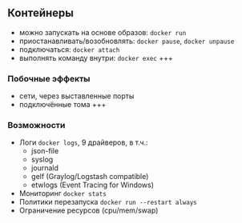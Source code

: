 ## Контейнеры
- можно запускать на основе образов: `docker run`
- приостанавливать/возобновлять: `docker pause`, `docker unpause`
- подключаться: `docker attach`
- выполнять команду внутри: `docker exec`
+++
### Побочные эффекты
- сети, через выставленные порты
- подключённые тома
+++
### Возможности
- Логи `docker logs`, 9 драйверов, в т.ч.:
  - json-file
  - syslog
  - journald
  - gelf (Graylog/Logstash compatible)
  - etwlogs (Event Tracing for Windows)
- Мониторинг `docker stats`
- Политики перезапуска `docker run --restart always`
- Ограничение ресурсов (cpu/mem/swap)